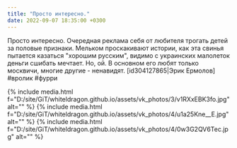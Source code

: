 ```yaml
---
title: "Просто интересно."
date: 2022-09-07 18:35:00 +0300
---
```


Просто интересно.
Очередная реклама себя от любителя трогать детей за половые признаки.
Мельком проскакивают истории, как эта свинья пытается казаться "хорошим русским", видимо с украинских малолеток деньги сшибать мечтает. Но, ой. В основном его любят только москвичи, многие другие - ненавидят.
[id304127865|Эрик Ермолов]
#вролик #фурри


{% include media.html f="D:/site/GiT/whiteldragon.github.io/assets/vk_photos/3/v1RXxEBK3fo.jpg" alt="" %}
{% include media.html f="D:/site/GiT/whiteldragon.github.io/assets/vk_photos/4/u1a25Kne__E.jpg" alt="" %}
{% include media.html f="D:/site/GiT/whiteldragon.github.io/assets/vk_photos/4/0w3G2QV6Tec.jpg" alt="" %}
